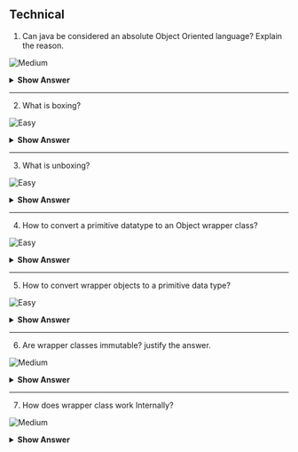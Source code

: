 


## Technical

1. Can java be considered an absolute Object Oriented language? Explain the reason.

![Medium](https://github.com/revaturelabs/interviewquestions/blob/dev/ComplexityTags/Medium%20(2).svg)

<details><summary> <b>Show Answer</b> </summary>
  
> No
  
<details> <summary><b>Explanation</b></summary>
  
> Java is not perfectly object-oriented because Primitive datatypes are included in java for fast execution. Wrapper classes are used to convert primitives to objects.
  
</details>
</details>

---

2. What is boxing?

![Easy](https://github.com/revaturelabs/interviewquestions/blob/dev/ComplexityTags/simple%20(2).svg)


    
<details><summary> <b>Show Answer</b> </summary>

 > The conversion of Primitive data types to Object is called Boxing.
  
</details>

---

3. What is unboxing?

![Easy](https://github.com/revaturelabs/interviewquestions/blob/dev/ComplexityTags/simple%20(2).svg)

<details><summary> <b>Show Answer</b> </summary>
  
> The conversion of Object to primitive datatype is called Unboxing.
  
</details>

---



4. How to convert a primitive datatype to an Object wrapper class?

![Easy](https://github.com/revaturelabs/interviewquestions/blob/dev/ComplexityTags/simple%20(2).svg)


<details><summary> <b>Show Answer</b> </summary>
  
  
  ``` java
  // primitive int i
  int i =1;
  // Wrapping primitive datatype int to Wrapper object Integer
  Integer k = new  Integer(i);
  ```
  
</details>

---

5. How to convert wrapper objects to a primitive data type?

![Easy](https://github.com/revaturelabs/interviewquestions/blob/dev/ComplexityTags/simple%20(2).svg)




<details><summary> <b>Show Answer</b> </summary>
 
  ``` java
  // wrapper object of type Integer
  Integer i =1;
  // Unboxing
  int j = i;
  ``` 
<blockquote>
  
 - This is only possible from jdk 1.5 onwards not before that.
The automatic conversion of primitive data types into its equivalent Wrapper type is known as boxing and opposite operation is known as unboxing. This is the new feature of Java5. So java programmer doesn't need to write the conversion code.

</blockquote>

</details>

---

6. Are wrapper classes immutable? justify the answer.

![Medium](https://github.com/revaturelabs/interviewquestions/blob/dev/ComplexityTags/Medium%20(2).svg)

<details>
  
<summary><b>Show Answer</b></summary>
  
 > Yes, wrapper classes are immutable.
 > Immutable class in java means that once an object is created, we cannot change its content. In Java, primitive wrapper classes (Integer, Byte, Long, Float, Double, Character, Boolean, Short) and String class is immutable, so operations like addition and subtraction create a new object and not modify the old. 
 > wrapper classes are used to store data in collections and as a developer one doesn't wish that all the values in a collection are changed just because a primitive value is changed. 
 
  
  

  
</details>

 ---

7. How does wrapper class work Internally?

![Medium](https://github.com/revaturelabs/interviewquestions/blob/dev/ComplexityTags/Medium%20(2).svg)

<details>
  
<summary><b>Show Answer</b></summary>
  
> Primitive data type is stored as a field in the wrapper class and an object reference is created, there are multiple methods provided by wrapper classs 
</details>







  









